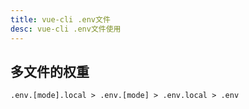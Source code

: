 ```yaml
---
title: vue-cli .env文件
desc: vue-cli .env文件使用
---
```

## 多文件的权重

```
.env.[mode].local > .env.[mode] > .env.local > .env
```
